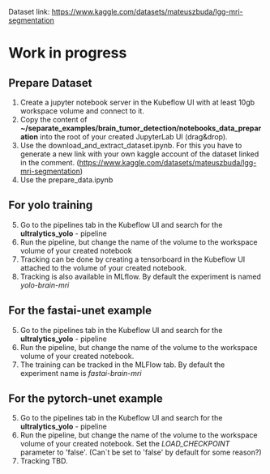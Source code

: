 Dataset link: https://www.kaggle.com/datasets/mateuszbuda/lgg-mri-segmentation

# Work in progress

## Prepare Dataset
1. Create a jupyter notebook server in the Kubeflow UI with at least 10gb workspace volume and connect to it.
2. Copy the content of **~/separate_examples/brain_tumor_detection/notebooks_data_preparation** into the root of your created JupyterLab UI (drag&drop).
3. Use the download_and_extract_dataset.ipynb. For this you have to generate a new link with your own kaggle account of the dataset linked in the comment. (https://www.kaggle.com/datasets/mateuszbuda/lgg-mri-segmentation)
4. Use the prepare_data.ipynb


## For yolo training
5. Go to the pipelines tab in the Kubeflow UI and search for the **ultralytics_yolo** - pipeline
6. Run the pipeline, but change the name of the volume to the workspace volume of your created notebook
7. Tracking can be done by creating a tensorboard in the Kubeflow UI attached to the volume of your created notebook.
8. Tracking is also available in MLflow. By default the experiment is named *yolo-brain-mri*

## For the fastai-unet example
5. Go to the pipelines tab in the Kubeflow UI and search for the **ultralytics_yolo** - pipeline
6. Run the pipeline, but change the name of the volume to the workspace volume of your created notebook. 
7. The training can be tracked in the MLFlow tab. By default the experiment name is *fastai-brain-mri*

## For the pytorch-unet example
5. Go to the pipelines tab in the Kubeflow UI and search for the **ultralytics_yolo** - pipeline
6. Run the pipeline, but change the name of the volume to the workspace volume of your created notebook. Set the *LOAD_CHECKPOINT* parameter to 'false'. (Can´t be set to 'false' by default for some reason?)
7. Tracking TBD. 